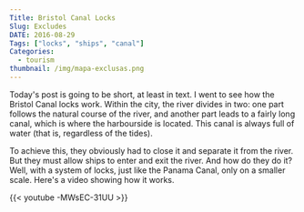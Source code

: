 ```yaml
---
Title: Bristol Canal Locks
Slug: Excludes
DATE: 2016-08-29
Tags: ["locks", "ships", "canal"]
Categories:
  - tourism
thumbnail: /img/mapa-exclusas.png
---
```


Today's post is going to be short, at least in text. I went to see how
the Bristol Canal locks work. Within the city, the river divides in
two: one part follows the natural course of the river, and another
part leads to a fairly long canal, which is where the harbourside is
located. This canal is always full of water (that is, regardless of
the tides).

To achieve this, they obviously had to close it and separate it from
the river. But they must allow ships to enter and exit the river. And
how do they do it? Well, with a system of locks, just like the Panama
Canal, only on a smaller scale. Here's a video showing how it works.

{{< youtube -MWsEC-31UU >}}
